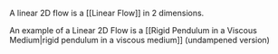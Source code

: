 A linear 2D flow is a [[Linear Flow]] in 2 dimensions. 

An example of a Linear 2D Flow is a [[Rigid Pendulum in a Viscous Medium|rigid pendulum in a viscous medium]] (undampened version)